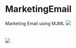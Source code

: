# MarketingEmail
 Marketing Email using MJML
<img src = "https://github.com/kakoon8/MarketingEmail/blob/main/index-desktop.png"/>
#
#
#
<img src="https://github.com/kakoon8/MarketingEmail/blob/main/index-mobile.png"/>
